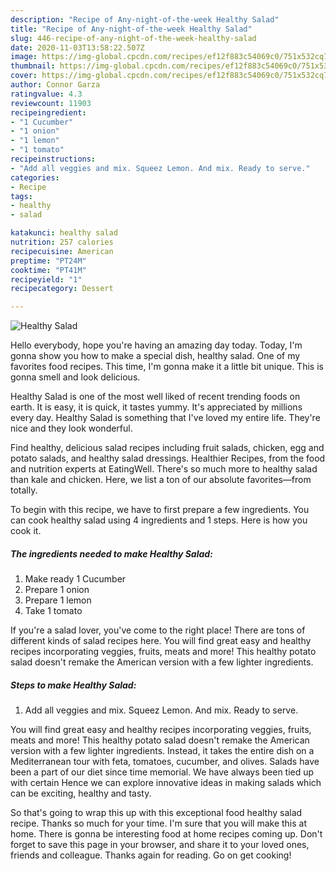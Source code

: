 ```yaml
---
description: "Recipe of Any-night-of-the-week Healthy Salad"
title: "Recipe of Any-night-of-the-week Healthy Salad"
slug: 446-recipe-of-any-night-of-the-week-healthy-salad
date: 2020-11-03T13:58:22.507Z
image: https://img-global.cpcdn.com/recipes/ef12f883c54069c0/751x532cq70/healthy-salad-recipe-main-photo.jpg
thumbnail: https://img-global.cpcdn.com/recipes/ef12f883c54069c0/751x532cq70/healthy-salad-recipe-main-photo.jpg
cover: https://img-global.cpcdn.com/recipes/ef12f883c54069c0/751x532cq70/healthy-salad-recipe-main-photo.jpg
author: Connor Garza
ratingvalue: 4.3
reviewcount: 11903
recipeingredient:
- "1 Cucumber"
- "1 onion"
- "1 lemon"
- "1 tomato"
recipeinstructions:
- "Add all veggies and mix. Squeez Lemon. And mix. Ready to serve."
categories:
- Recipe
tags:
- healthy
- salad

katakunci: healthy salad 
nutrition: 257 calories
recipecuisine: American
preptime: "PT24M"
cooktime: "PT41M"
recipeyield: "1"
recipecategory: Dessert

---
```



![Healthy Salad](https://img-global.cpcdn.com/recipes/ef12f883c54069c0/751x532cq70/healthy-salad-recipe-main-photo.jpg)

Hello everybody, hope you're having an amazing day today. Today, I'm gonna show you how to make a special dish, healthy salad. One of my favorites food recipes. This time, I'm gonna make it a little bit unique. This is gonna smell and look delicious.

Healthy Salad is one of the most well liked of recent trending foods on earth. It is easy, it is quick, it tastes yummy. It's appreciated by millions every day. Healthy Salad is something that I've loved my entire life. They're nice and they look wonderful.

Find healthy, delicious salad recipes including fruit salads, chicken, egg and potato salads, and healthy salad dressings. Healthier Recipes, from the food and nutrition experts at EatingWell. There&#39;s so much more to healthy salad than kale and chicken. Here, we list a ton of our absolute favorites—from totally.


To begin with this recipe, we have to first prepare a few ingredients. You can cook healthy salad using 4 ingredients and 1 steps. Here is how you cook it.

<!--inarticleads1-->

##### The ingredients needed to make Healthy Salad:

1. Make ready 1 Cucumber
1. Prepare 1 onion
1. Prepare 1 lemon
1. Take 1 tomato


If you&#39;re a salad lover, you&#39;ve come to the right place! There are tons of different kinds of salad recipes here. You will find great easy and healthy recipes incorporating veggies, fruits, meats and more! This healthy potato salad doesn&#39;t remake the American version with a few lighter ingredients. 

<!--inarticleads2-->

##### Steps to make Healthy Salad:

1. Add all veggies and mix. Squeez Lemon. And mix. Ready to serve.


You will find great easy and healthy recipes incorporating veggies, fruits, meats and more! This healthy potato salad doesn&#39;t remake the American version with a few lighter ingredients. Instead, it takes the entire dish on a Mediterranean tour with feta, tomatoes, cucumber, and olives. Salads have been a part of our diet since time memorial. We have always been tied up with certain Hence we can explore innovative ideas in making salads which can be exciting, healthy and tasty. 

So that's going to wrap this up with this exceptional food healthy salad recipe. Thanks so much for your time. I'm sure that you will make this at home. There is gonna be interesting food at home recipes coming up. Don't forget to save this page in your browser, and share it to your loved ones, friends and colleague. Thanks again for reading. Go on get cooking!
